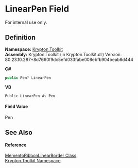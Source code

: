 # LinearPen Field


For internal use only.



## Definition
**Namespace:** <a href="79d2eac2-21f4-54ff-7552-b20c33c30600.md">Krypton.Toolkit</a>  
**Assembly:** Krypton.Toolkit (in Krypton.Toolkit.dll) Version: 80.23.10.287+8d7660f9dc5efd033fabe008ebfb904beab6d444

**C#**
``` C#
public Pen? LinearPen
```
**VB**
``` VB
Public LinearPen As Pen
```



#### Field Value
Pen

## See Also


#### Reference
<a href="e5103b02-6fb2-257f-7b4d-f5f4670489a2.md">MementoRibbonLinearBorder Class</a>  
<a href="79d2eac2-21f4-54ff-7552-b20c33c30600.md">Krypton.Toolkit Namespace</a>  
